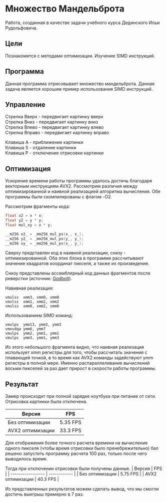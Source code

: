 # Множество Мандельброта
Работа, созданная в качестве задачи учебного курса Дединского Ильи Рудольфовича.




## Цели
Познакомится с методами оптимизации. Изучение SIMD инструкций.




## Программа
Данная программа отрисовывает множество мандельброта. Данная задача является хорошим пример использования SIMD инструкций.




## Управление


Стрелка Вверх  - передвигает картинку вверх     \
Стрелка Вниз   - передвигает картинку вниз      \
Стрелка Влево  - передвигает картинку влево     \
Стрелка Вправо - передвигает картинку вправо  




Клавиша A - приближение картинки                \
Клавиша S - отдаление картинки                  \
Клавиша P - отключение отрисовки картинки     


## Оптимизация


Ускорение времени работы программы удалось достичь благодаря векторным инструкциям AVX2. Рассмотрим различия между оптимизированной и наивной реализацией алгоритма вычисления. Обе программы были скомпилированы с флагом -O2.


Рассмотрим фрагменты кода:


``` C
float x2 = x * x;
float y2 = y * y;
float mul_xy = x * y;
```


``` C
__m256 x2_ = _mm256_mul_ps(x_, x_);
__m256 y2_ = _mm256_mul_ps(y_, y_);
__m256 xy_ = _mm256_mul_ps(x_, y_);
```


Сверху представлен код в наивной реализации, снизу - оптимизированной.
Оба этих блока в программе рассчитывают значение квадратов координат пикселя, а также их произведение.


Снизу представлены ассемблерный код данных фрагментов после реверстки (источник: [Godbolt](https://godbolt.org/)).

Навивная реализация:
```
vmulss  xmm3, xmm0, xmm0
vmulss  xmm1, xmm2, xmm2
vmulss  xmm0, xmm2, xmm0
```

Использованием SIMD команд:
```
vmulps  ymm13, ymm3, ymm3
vmovdqa ymm6, ymm7
vmulps  ymm2, ymm1, ymm1
vmulps  ymm3, ymm1, ymm3
```


Из этого небольшого фрагмента видно, что наивная реализация использует xmm регистры для того, чтобы рассчитать значения с плавающей точкой, в то время как AVX2 команды задействуют ymm регистры в полной мере. Именно распараллеливание вычислений восьми пикселей за раз дает прирост в скорости работы программы.


## Результат


Замер происходит при полной зарядке ноутбука при питание от сети.
Отрисовка картинки была отключена.




| Версия            |    FPS       |
| ----------------- | ------------ |
| Без  оптимизации  | 5.35 FPS     |
| AVX2 оптимизации  | 33.3 FPS     |




Для отображения более точного расчета времени на вычисление одного пикселя (чтобы время отрисовки было пренебрежительно) бал решено запустить программу расчета 100 раз, только после чего выводилось время.




Тогда при отключении отрисовки были получены данные.
| Версия            |    FPS       |
| ----------------- | ------------ |
| Без  оптимизации  | 5.75 FPS     |
| AVX2 оптимизации  | 40.3 FPS     |


Из представленных результатов можем сделать вывод, что мы смогли достичь выигрыш примерно в 7 раз.









